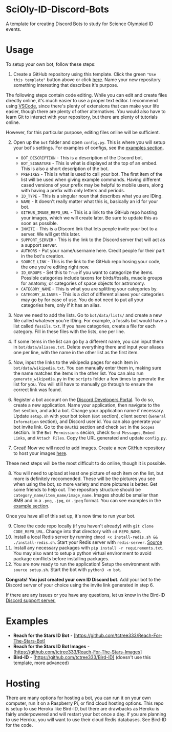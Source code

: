 # SciOly-ID-Discord-Bots
A template for creating Discord Bots to study for Science Olympiad ID events.

# Usage
To setup your own bot, follow these steps:

1. Create a GitHub repository using this template. Click the green `"Use this template"` button above or click [here](https://github.com/tctree333/SciOly-ID-Discord-Bots/generate). Name your new repository something interesting that describes it's purpose.

The following steps contain code editing. While you can edit and create files directly online, it's much easier to use a proper text editor. I recommend using [VSCode](https://code.visualstudio.com/), since there's plenty of extensions that can make your life easier, though there are plenty of other alternatives. You would also have to learn Git to interact with your repository, but there are plenty of tutorials online.

However, for this particular purpose, editing files online will be sufficient.

2. Open up the `bot` folder and open `config.py`. This is where you will setup your bot's settings. For examples of configs, see the [examples section](#examples).
   * `BOT_DESCRIPTION` - This is a description of the Discord bot.
   * `BOT_SIGNATURE` - This is what is displayed at the top of an embed. This is also a short description of the bot.
   * `PREFIXES` - This is what is used to call your bot. The first item of the list will be used when giving example commands. Having different cased versions of your prefix may be helpful to mobile users, along with having a prefix with only letters and periods.
   * `ID_TYPE` - This is a singular noun that describes what you are IDing.
   * `NAME` - It doesn't really matter what this is, basically an id for your bot.
   * `GITHUB_IMAGE_REPO_URL` - This is a link to the GitHub repo hosting your images, which we will create later. Be sure to update this as soon as possible.
   * `INVITE` - This is a Discord link that lets people invite your bot to a server. We will get this later.
   * `SUPPORT_SERVER` - This is the link to the Discord server that will act as a support server.
   * `AUTHORS` - Put your name/username here. Credit people for their part in the bot's creation.
   * `SOURCE_LINK` - This is the link to the GitHub repo hosing your code, the one you're editing right now.
   * `ID_GROUPS` - Set this to `True` if you want to categorize the items. Possible categories include taxons for birds/fossils, muscle groups for anatomy, or categories of space objects for astronomy.
   * `CATEGORY_NAME` - This is what you are splitting your categories by.
   * `CATEGORY_ALIASES` - This is a dict of different aliases your categories may go by for ease of use. You do not need to put all your categories here, only if it has an alias.

3. Now we need to add the lists. Go to `bot/data/lists/` and create a new file called whatever you're IDing. For example, a fossils bot would have a list called `fossils.txt`. If you have categories, create a file for each category. Fill in these files with the lists, one per line.
4. If some items in the list can go by a different name, you can input them in `bot/data/aliases.txt`. Delete everything there and input your aliases one per line, with the name in the other list as the first item.
5. Now, input the links to the wikipedia pages for each item in `bot/data/wikipedia.txt`. You can manually enter them in, making sure the name matches the items in the other list. You can also run `generate_wikipedia.py` in the `scripts` folder a few times to generate the list for you. You will still have to manually go through to ensure the correct link was found. 
6. Register a bot account on the [Discord Developers Portal](https://discordapp.com/developers/applications/). To do so, create a new application. Name your application, then navigate to the `Bot` section, and add a bot. Change your application name if necessary. Update `setup.sh` with your bot token (`Bot` section), client secret (`General Information` section), and Discord user id. You can also generate your bot invite link. Go to the `OAuth2` section and check `bot` in the `Scopes` section. In the `Bot Permissions` secion, check `Send Messages`, `Embed Links`, and `Attach Files`. Copy the URL generated and update `config.py`.
7. Great! Now we will need to add images. Create a new GitHub repository to host your images [here](https://github.com/new).

These next steps will be the most difficult to do online, though it is possible.

8. You will need to upload at least one picture of each item on the list, but more is definitely reccomended. These will be the pictures you see when using the bot, so more variety and more pictures is better. Get some friends to help out. The repository structure should be `category_name/item_name/image_name`. Images should be smaller than 8MB and in a `.png`, `.jpg`, or `.jpeg` format. You can see examples in the [example section](#examples).

Once you have all of this set up, it's now time to run your bot.

9. Clone the code repo locally (if you haven't already) with `git clone CODE_REPO_URL`. Change into that directory with `cd REPO_NAME`.
10. Install a local Redis server by running `chmod +x install-redis.sh && ./install-redis.sh`. Start your Redis server with `redis-server`. [Source](https://redis.io/topics/quickstart)
11. Install any necessary packages with `pip install -r requirements.txt`. You may also want to setup a python virtual environment to avoid package conflicts before installing packages.
12. You are now ready to run the application! Setup the environment with `source setup.sh`. Start the bot with `python3 -m bot`.

**Congrats! You just created your own ID Discord bot.** Add your bot to the Discord server of your choice using the invite link generated in step 6.

If there are any issues or you have any questions, let us know in the Bird-ID [Discord support server.](https://discord.gg/xDqYddK)

# Examples

* **Reach for the Stars ID Bot** - [https://github.com/tctree333/Reach-For-The-Stars-Bot]
* **Reach for the Stars ID Bot Images** - [https://github.com/tctree333/Reach-For-The-Stars-Images]
* **Bird-ID** - [https://github.com/tctree333/Bird-ID] (doesn't use this template, more advanced)

# Hosting

There are many options for hosting a bot, you can run it on your own computer, run it on a Raspberry Pi, or find cloud hosting options. This repo is setup to use Heroku like Bird-ID, but there are drawbacks as Heroku is fairly underpowered and will restart your bot once a day. If you are planning to use Heroku, you will want to use their cloud Redis databases. See Bird-ID for the code.